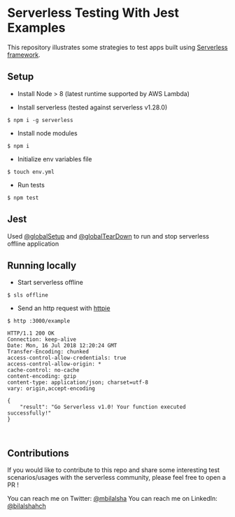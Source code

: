 # Serverless Testing With Jest Examples
This repository illustrates some strategies to test apps built using [Serverless framework](https://github.com/serverless/serverless).

## Setup

- Install Node > 8 (latest runtime supported by AWS Lambda)

- Install serverless (tested against serverless v1.28.0)
````
$ npm i -g serverless 
````
- Install node modules
````
$ npm i 
````
- Initialize env variables file
````
$ touch env.yml 
````
- Run tests
````
$ npm test
````

## Jest
Used [@globalSetup](https://jestjs.io/docs/en/configuration#globalsetup-string) and [@globalTearDown](globalTeardown) to run and stop serverless offline application

## Running locally
- Start serverless offline
````
$ sls offline
````
- Send an http request with [httpie](https://httpie.org/)
````
$ http :3000/example

HTTP/1.1 200 OK
Connection: keep-alive
Date: Mon, 16 Jul 2018 12:20:24 GMT
Transfer-Encoding: chunked
access-control-allow-credentials: true
access-control-allow-origin: *
cache-control: no-cache
content-encoding: gzip
content-type: application/json; charset=utf-8
vary: origin,accept-encoding

{
    "result": "Go Serverless v1.0! Your function executed successfully!"
}



````


## Contributions

If you would like to contribute to this repo and share some interesting test scenarios/usages with the serverless community, please feel free to open a PR !

You can reach me on Twitter: [@mbilalsha](https://twitter.com/mbilalsha)
You can reach me on LinkedIn: [@bilalshahch](https://www.linkedin.com/in/mbshahch/)